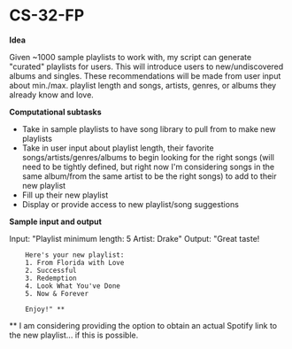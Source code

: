 # CS-32-FP

**Idea**

Given ~1000 sample playlists to work with, my script can generate "curated" playlists for users. This will introduce users to new/undiscovered albums and singles. These recommendations will be made from user input about min./max. playlist length and songs, artists, genres, or albums they already know and love.  

**Computational subtasks**

- Take in sample playlists to have song library to pull from to make new playlists
- Take in user input about playlist length, their favorite songs/artists/genres/albums to begin looking for the right songs (will need to be tightly defined, but right now I'm considering songs in the same album/from the same artist to be the right songs) to add to their new playlist
- Fill up their new playlist
- Display or provide access to new playlist/song suggestions

**Sample input and output**

Input: 
        "Playlist minimum length: 5
        Artist: Drake" 
Output: 
        "Great taste! 

        Here's your new playlist: 
        1. From Florida with Love
        2. Successful
        3. Redemption 
        4. Look What You've Done
        5. Now & Forever
        
        Enjoy!" **
        
** I am considering providing the option to obtain an actual Spotify link to the new playlist... if this is possible. 
